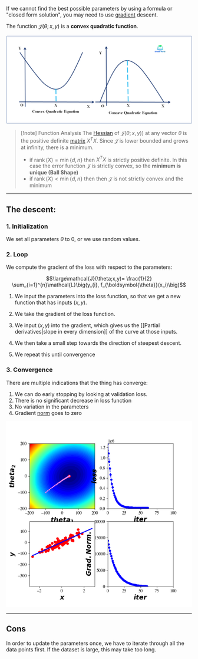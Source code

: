 If we cannot find the best possible parameters by using a formula or "closed form solution", you may need to use [gradient](Gradient.md) descent.

The function $\mathcal{J}(\theta;x,y)$ is a **convex quadratic function**. 

![](../z_images/Pasted%20image%2020230522115650.png)

> [!note] Function Analysis
> The [Hessian](Hessian.md) of $\mathcal{J}(\theta;x,y)$) at any vector $θ$ is the positive definite [matrix](../Linear%20Algebra/Matrix%20(ML).md) $X^TX$. Since $\mathcal{J}$ is lower bounded and grows at infinity, there is a minimum.
> 
> -   if $\operatorname{rank}({X}) =\min\{d,n\}$ then $X^TX$ is strictly positive definite. In this case the error function $\mathcal{J}$ is strictly convex, so the **minimum is unique (Ball Shape)**
> -   if $\operatorname{rank}({X}) < \min\{d,n\}$ then then $\mathcal{J}$ is not strictly convex and the minimum
> 

---

## The descent:

### 1. Initialization

We set all parameters $\theta$ to 0, or we use random values.


### 2. Loop

We compute the gradient of the loss with respect to the parameters:

$$\large\mathcal{J}(\theta;x,y)= \frac{1}{2} \sum_{i=1}^{n}\mathcal{L}\big(y_{i}, f_{\boldsymbol{\theta}}(x_i)\big)$$

1. We input the parameters into the loss function, so that we get a new function that has inputs $(x, y)$.

2. We take the gradient of the loss function.

3. We input $(x, y)$ into the gradient, which gives us the [[Partial derivatives|slope in every dimension]] of the curve at those inputs.

4. We then take a small step towards the direction of steepest descent.

5. We repeat this until convergence


### 3. Convergence

There are multiple indications that the thing has converge:

1. We can do early stopping by looking at validation loss.
2. There is no significant decrease in loss function
3. No variation in the parameters
4. Gradient [norm](../Linear%20Algebra/Norm.md) goes to zero


![](../z_images/Pasted%20image%2020230525172345.png)

---

## Cons

In order to update the parameters once, we have to iterate through all the data points first.
If the dataset is large, this may take too long.